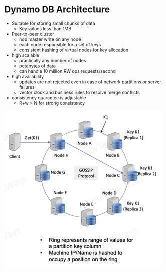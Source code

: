# Dynamo DB Architecture
- Suitable for storing small chunks of data
  - Key values less than 1MB
- Peer-to-peer cluster
  - nop master write on any node
  - each node responsible for a set of keys
  - consistent hashing of virtual nodes for key allocation
- high scalable 
  - practically any number of nodes
  - petabytes of data
  - can handle 10 million RW ops requests/second
- high availability
  - updates are not rejected even in case of network partitions or server failures
  - vector clock and business rules to resolve merge conflicts
- consistency quarantee is adjustable
  - R+w > N for strong consistency

![Alt text](image-32.png)